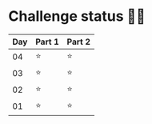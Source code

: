 # Challenge status 🌟🎄

| Day | Part 1 | Part 2 |
|-----|--------|--------|
| 04  | ⭐     | ⭐      |
| 03  | ⭐     | ⭐      |
| 02  | ⭐     | ⭐      |
| 01  | ⭐     | ⭐      |